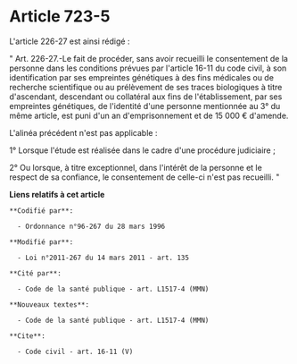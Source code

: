 # Article 723-5

L'article 226-27 est ainsi rédigé : 

" Art. 226-27.-Le fait de procéder, sans avoir recueilli le consentement de la personne dans les conditions prévues par
l'article 16-11 du code civil, à son identification par ses empreintes génétiques à des fins médicales ou de recherche
scientifique ou au prélèvement de ses traces biologiques à titre d'ascendant, descendant ou collatéral aux fins de
l'établissement, par ses empreintes génétiques, de l'identité d'une personne mentionnée au 3° du même article, est puni d'un
an d'emprisonnement et de 15 000 € d'amende. 

L'alinéa précédent n'est pas applicable : 

1° Lorsque l'étude est réalisée dans le cadre d'une procédure judiciaire ; 

2° Ou lorsque, à titre exceptionnel, dans l'intérêt de la personne et le respect de sa confiance, le consentement de celle-ci
n'est pas recueilli. "

**Liens relatifs à cet article**

	**Codifié par**:

	  - Ordonnance n°96-267 du 28 mars 1996

	**Modifié par**:

	  - Loi n°2011-267 du 14 mars 2011 - art. 135

	**Cité par**:

	  - Code de la santé publique - art. L1517-4 (MMN)

	**Nouveaux textes**:

	  - Code de la santé publique - art. L1517-4 (MMN)

	**Cite**:

	  - Code civil - art. 16-11 (V)
